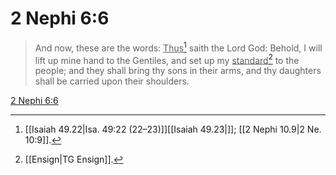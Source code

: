 # 2 Nephi 6:6

> And now, these are the words: <u>Thus</u>[^a] saith the Lord God: Behold, I will lift up mine hand to the Gentiles, and set up my <u>standard</u>[^b] to the people; and they shall bring thy sons in their arms, and thy daughters shall be carried upon their shoulders.

[2 Nephi 6:6](https://www.churchofjesuschrist.org/study/scriptures/bofm/2-ne/6?lang=eng&id=p6#p6)


[^a]: [[Isaiah 49.22|Isa. 49:22 (22–23)]][[Isaiah 49.23|]]; [[2 Nephi 10.9|2 Ne. 10:9]].  
[^b]: [[Ensign|TG Ensign]].  
